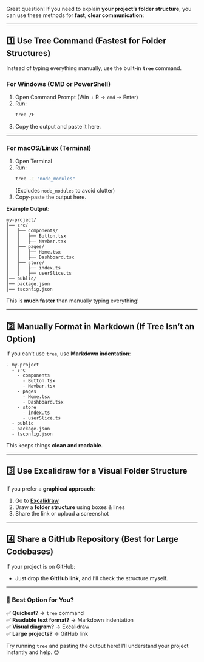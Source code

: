 Great question! If you need to explain **your project’s folder structure**, you can use these methods for **fast, clear communication**:

---

## **1️⃣ Use Tree Command (Fastest for Folder Structures)**
Instead of typing everything manually, use the built-in **`tree`** command.

### **For Windows (CMD or PowerShell)**
1. Open Command Prompt (Win + R → `cmd` → Enter)
2. Run:
   ```sh
   tree /F
   ```
3. Copy the output and paste it here.

---

### **For macOS/Linux (Terminal)**
1. Open Terminal
2. Run:
   ```sh
   tree -I "node_modules"
   ```
   (Excludes `node_modules` to avoid clutter)
3. Copy-paste the output here.

**Example Output:**
```
my-project/
│── src/
│   ├── components/
│   │   ├── Button.tsx
│   │   ├── Navbar.tsx
│   ├── pages/
│   │   ├── Home.tsx
│   │   ├── Dashboard.tsx
│   ├── store/
│   │   ├── index.ts
│   │   ├── userSlice.ts
│── public/
│── package.json
│── tsconfig.json
```
This is **much faster** than manually typing everything!

---

## **2️⃣ Manually Format in Markdown (If Tree Isn’t an Option)**
If you can’t use `tree`, use **Markdown indentation**:
```
- my-project
  - src
    - components
      - Button.tsx
      - Navbar.tsx
    - pages
      - Home.tsx
      - Dashboard.tsx
    - store
      - index.ts
      - userSlice.ts
  - public
  - package.json
  - tsconfig.json
```
This keeps things **clean and readable**.

---

## **3️⃣ Use Excalidraw for a Visual Folder Structure**
If you prefer a **graphical approach**:
1. Go to **[Excalidraw](https://excalidraw.com/)**
2. Draw a **folder structure** using boxes & lines
3. Share the link or upload a screenshot

---

## **4️⃣ Share a GitHub Repository (Best for Large Codebases)**
If your project is on GitHub:
- Just drop the **GitHub link**, and I’ll check the structure myself.

---

### **🚀 Best Option for You?**
✅ **Quickest?** → `tree` command  
✅ **Readable text format?** → Markdown indentation  
✅ **Visual diagram?** → Excalidraw  
✅ **Large projects?** → GitHub link  

Try running `tree` and pasting the output here! I’ll understand your project instantly and help. 😊
